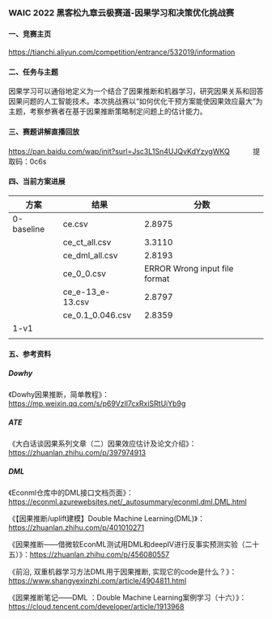 ### WAIC 2022 黑客松九章云极赛道-因果学习和决策优化挑战赛

#### 一、竞赛主页
https://tianchi.aliyun.com/competition/entrance/532019/information

#### 二、任务与主题

因果学习可以通俗地定义为一个结合了因果推断和机器学习，研究因果关系和回答因果问题的人工智能技术。本次挑战赛以“如何优化干预方案能使因果效应最大”为主题，考察参赛者在基于因果推断策略制定问题上的估计能力。

#### 三、赛题讲解直播回放
https://pan.baidu.com/wap/init?surl=Jsc3L1Sn4UJQvKdYzygWKQ         &emsp;&emsp;&emsp;提取码：0c6s

#### 四、当前方案进展

| 方案      | 结果 | 分数 |
| ----------- | ----------- | ----------- |
| 0-baseline      | ce.csv       | 2.8975 |
|             |   ce_ct_all.csv       | 3.3110 |
|             |    ce_dml_all.csv        | 2.8193 |
|             |    ce_0_0.csv        | ERROR Wrong input file format |
|             |    ce_e-13_e-13.csv     | 2.8797 |
|             |    ce_0.1_0.046.csv         | 2.8359 |
|    1-v1         |             | |
|             |             | |

#### 五、参考资料
##### Dowhy
《Dowhy因果推断，简单教程》：https://mp.weixin.qq.com/s/p69Vzll7cxRxiSRtUiYb9g

##### ATE
《大白话谈因果系列文章（二）因果效应估计及论文介绍》：https://zhuanlan.zhihu.com/p/397974913

##### DML

《Econml仓库中的DML接口文档页面》：https://econml.azurewebsites.net/_autosummary/econml.dml.DML.html

《【因果推断/uplift建模】Double Machine Learning(DML)》：https://zhuanlan.zhihu.com/p/401010271

《因果推断——借微软EconML测试用DML和deepIV进行反事实预测实验（二十五）》：https://zhuanlan.zhihu.com/p/456080557

《前沿, 双重机器学习方法DML用于因果推断, 实现它的code是什么？》：https://www.shangyexinzhi.com/article/4904811.html

《因果推断笔记——DML ：Double Machine Learning案例学习（十六）》：https://cloud.tencent.com/developer/article/1913968

